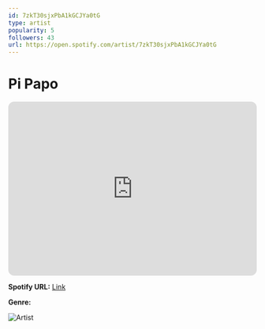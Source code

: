 ```yaml
---
id: 7zkT30sjxPbA1kGCJYa0tG
type: artist
popularity: 5
followers: 43
url: https://open.spotify.com/artist/7zkT30sjxPbA1kGCJYa0tG
---
```

# Pi Papo

<iframe style="border-radius:12px" src="https://open.spotify.com/embed/artist/7zkT30sjxPbA1kGCJYa0tG" width="100%" height="352" frameBorder="0" allowfullscreen="" allow="autoplay; clipboard-write; encrypted-media; fullscreen; picture-in-picture" loading="lazy"></iframe>

**Spotify URL:** [Link](https://open.spotify.com/artist/7zkT30sjxPbA1kGCJYa0tG)

**Genre:** 

![Artist](https://i.scdn.co/image/ab67616d0000b273e067467841a33be4b41faebf)
